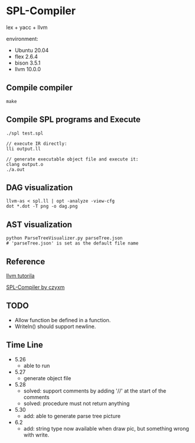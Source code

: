 # SPL-Compiler 

lex + yacc + llvm 

environment: 
* Ubuntu 20.04 
* flex 2.6.4 
* bison 3.5.1 
* llvm 10.0.0 

## Compile compiler

```
make
```

## Compile SPL programs and Execute 

```
./spl test.spl

// execute IR directly: 
lli output.ll 

// generate executable object file and execute it: 
clang output.o 
./a.out 
```

## DAG visualization 

```
llvm-as < spl.ll | opt -analyze -view-cfg
dot *.dot -T png -o dag.png
```

## AST visualization 

```
python ParseTreeVisualizer.py parseTree.json 
# 'parseTree.json' is set as the default file name

```

## Reference 

[llvm tutorila](https://llvm.org/docs/tutorial/MyFirstLanguageFrontend/index.html) 

[SPL-Compiler by czyxm](https://github.com/czyxm/SPL-Compiler)

## TODO

* Allow function be defined in a function.
* Writeln() should support newline.

## Time Line

* 5.26 
    * able to run 
* 5.27 
    * generate object file 
* 5.28 
    * solved: support comments by adding '//' at the start of the comments 
    * solved: procedure must not return anything 
* 5.30
    * add: able to generate parse tree picture
* 6.2
    * add: string type now available when draw pic, but something wrong with write.